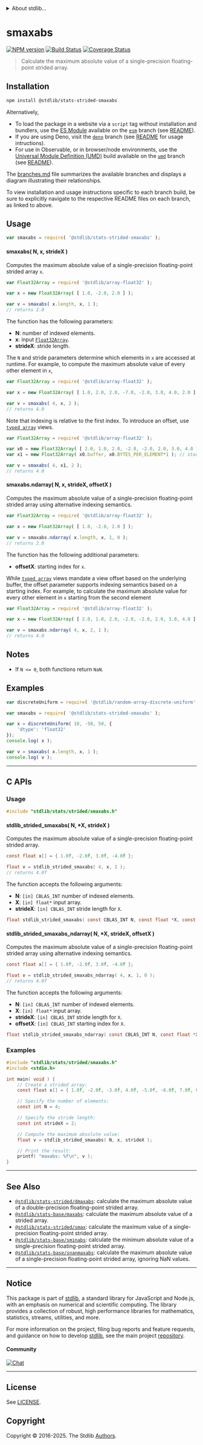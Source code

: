 <!--

@license Apache-2.0

Copyright (c) 2020 The Stdlib Authors.

Licensed under the Apache License, Version 2.0 (the "License");
you may not use this file except in compliance with the License.
You may obtain a copy of the License at

   http://www.apache.org/licenses/LICENSE-2.0

Unless required by applicable law or agreed to in writing, software
distributed under the License is distributed on an "AS IS" BASIS,
WITHOUT WARRANTIES OR CONDITIONS OF ANY KIND, either express or implied.
See the License for the specific language governing permissions and
limitations under the License.

-->


<details>
  <summary>
    About stdlib...
  </summary>
  <p>We believe in a future in which the web is a preferred environment for numerical computation. To help realize this future, we've built stdlib. stdlib is a standard library, with an emphasis on numerical and scientific computation, written in JavaScript (and C) for execution in browsers and in Node.js.</p>
  <p>The library is fully decomposable, being architected in such a way that you can swap out and mix and match APIs and functionality to cater to your exact preferences and use cases.</p>
  <p>When you use stdlib, you can be absolutely certain that you are using the most thorough, rigorous, well-written, studied, documented, tested, measured, and high-quality code out there.</p>
  <p>To join us in bringing numerical computing to the web, get started by checking us out on <a href="https://github.com/stdlib-js/stdlib">GitHub</a>, and please consider <a href="https://opencollective.com/stdlib">financially supporting stdlib</a>. We greatly appreciate your continued support!</p>
</details>

# smaxabs

[![NPM version][npm-image]][npm-url] [![Build Status][test-image]][test-url] [![Coverage Status][coverage-image]][coverage-url] <!-- [![dependencies][dependencies-image]][dependencies-url] -->

> Calculate the maximum absolute value of a single-precision floating-point strided array.

<section class="intro">

</section>

<!-- /.intro -->

<section class="installation">

## Installation

```bash
npm install @stdlib/stats-strided-smaxabs
```

Alternatively,

-   To load the package in a website via a `script` tag without installation and bundlers, use the [ES Module][es-module] available on the [`esm`][esm-url] branch (see [README][esm-readme]).
-   If you are using Deno, visit the [`deno`][deno-url] branch (see [README][deno-readme] for usage intructions).
-   For use in Observable, or in browser/node environments, use the [Universal Module Definition (UMD)][umd] build available on the [`umd`][umd-url] branch (see [README][umd-readme]).

The [branches.md][branches-url] file summarizes the available branches and displays a diagram illustrating their relationships.

To view installation and usage instructions specific to each branch build, be sure to explicitly navigate to the respective README files on each branch, as linked to above.

</section>

<section class="usage">

## Usage

```javascript
var smaxabs = require( '@stdlib/stats-strided-smaxabs' );
```

#### smaxabs( N, x, strideX )

Computes the maximum absolute value of a single-precision floating-point strided array `x`.

```javascript
var Float32Array = require( '@stdlib/array-float32' );

var x = new Float32Array( [ 1.0, -2.0, 2.0 ] );

var v = smaxabs( x.length, x, 1 );
// returns 2.0
```

The function has the following parameters:

-   **N**: number of indexed elements.
-   **x**: input [`Float32Array`][@stdlib/array/float32].
-   **strideX**: stride length.

The `N` and stride parameters determine which elements in `x` are accessed at runtime. For example, to compute the maximum absolute value of every other element in `x`,

```javascript
var Float32Array = require( '@stdlib/array-float32' );

var x = new Float32Array( [ 1.0, 2.0, 2.0, -7.0, -2.0, 3.0, 4.0, 2.0 ] );

var v = smaxabs( 4, x, 2 );
// returns 4.0
```

Note that indexing is relative to the first index. To introduce an offset, use [`typed array`][mdn-typed-array] views.

<!-- eslint-disable stdlib/capitalized-comments -->

```javascript
var Float32Array = require( '@stdlib/array-float32' );

var x0 = new Float32Array( [ 2.0, 1.0, 2.0, -2.0, -2.0, 2.0, 3.0, 4.0 ] );
var x1 = new Float32Array( x0.buffer, x0.BYTES_PER_ELEMENT*1 ); // start at 2nd element

var v = smaxabs( 4, x1, 2 );
// returns 4.0
```

#### smaxabs.ndarray( N, x, strideX, offsetX )

Computes the maximum absolute value of a single-precision floating-point strided array using alternative indexing semantics.

```javascript
var Float32Array = require( '@stdlib/array-float32' );

var x = new Float32Array( [ 1.0, -2.0, 2.0 ] );

var v = smaxabs.ndarray( x.length, x, 1, 0 );
// returns 2.0
```

The function has the following additional parameters:

-   **offsetX**: starting index for `x`.

While [`typed array`][mdn-typed-array] views mandate a view offset based on the underlying buffer, the offset parameter supports indexing semantics based on a starting index. For example, to calculate the maximum absolute value for every other element in `x` starting from the second element

```javascript
var Float32Array = require( '@stdlib/array-float32' );

var x = new Float32Array( [ 2.0, 1.0, 2.0, -2.0, -2.0, 2.0, 3.0, 4.0 ] );

var v = smaxabs.ndarray( 4, x, 2, 1 );
// returns 4.0
```

</section>

<!-- /.usage -->

<section class="notes">

## Notes

-   If `N <= 0`, both functions return `NaN`.

</section>

<!-- /.notes -->

<section class="examples">

## Examples

<!-- eslint no-undef: "error" -->

```javascript
var discreteUniform = require( '@stdlib/random-array-discrete-uniform' );

var smaxabs = require( '@stdlib/stats-strided-smaxabs' );

var x = discreteUniform( 10, -50, 50, {
    'dtype': 'float32'
});
console.log( x );

var v = smaxabs( x.length, x, 1 );
console.log( v );
```

</section>

<!-- /.examples -->

<!-- C interface documentation. -->

* * *

<section class="c">

## C APIs

<!-- Section to include introductory text. Make sure to keep an empty line after the intro `section` element and another before the `/section` close. -->

<section class="intro">

</section>

<!-- /.intro -->

<!-- C usage documentation. -->

<section class="usage">

### Usage

```c
#include "stdlib/stats/strided/smaxabs.h"
```

#### stdlib_strided_smaxabs( N, \*X, strideX )

Computes the maximum absolute value of a single-precision floating-point strided array.

```c
const float x[] = { 1.0f, -2.0f, 3.0f, -4.0f };

float v = stdlib_strided_smaxabs( 4, x, 1 );
// returns 4.0f
```

The function accepts the following arguments:

-   **N**: `[in] CBLAS_INT` number of indexed elements.
-   **X**: `[in] float*` input array.
-   **strideX**: `[in] CBLAS_INT` stride length for `X`.

```c
float stdlib_strided_smaxabs( const CBLAS_INT N, const float *X, const CBLAS_INT strideX );
```

#### stdlib_strided_smaxabs_ndarray( N, \*X, strideX, offsetX )

Computes the maximum absolute value of a single-precision floating-point strided array using alternative indexing semantics.

```c
const float x[] = { 1.0f, -2.0f, 3.0f, -4.0f };

float v = stdlib_strided_smaxabs_ndarray( 4, x, 1, 0 );
// returns 4.0f
```

The function accepts the following arguments:

-   **N**: `[in] CBLAS_INT` number of indexed elements.
-   **X**: `[in] float*` input array.
-   **strideX**: `[in] CBLAS_INT` stride length for `X`.
-   **offsetX**: `[in] CBLAS_INT` starting index for `X`.

```c
float stdlib_strided_smaxabs_ndarray( const CBLAS_INT N, const float *X, const CBLAS_INT strideX, const CBLAS_INT offsetX );
```

</section>

<!-- /.usage -->

<!-- C API usage notes. Make sure to keep an empty line after the `section` element and another before the `/section` close. -->

<section class="notes">

</section>

<!-- /.notes -->

<!-- C API usage examples. -->

<section class="examples">

### Examples

```c
#include "stdlib/stats/strided/smaxabs.h"
#include <stdio.h>

int main( void ) {
    // Create a strided array:
    const float x[] = { 1.0f, -2.0f, -3.0f, 4.0f, -5.0f, -6.0f, 7.0f, 8.0f };

    // Specify the number of elements:
    const int N = 4;

    // Specify the stride length:
    const int strideX = 2;

    // Compute the maximum absolute value:
    float v = stdlib_strided_smaxabs( N, x, strideX );

    // Print the result:
    printf( "maxabs: %f\n", v );
}
```

</section>

<!-- /.examples -->

</section>

<!-- /.c -->

<!-- Section for related `stdlib` packages. Do not manually edit this section, as it is automatically populated. -->

<section class="related">

* * *

## See Also

-   <span class="package-name">[`@stdlib/stats-strided/dmaxabs`][@stdlib/stats/strided/dmaxabs]</span><span class="delimiter">: </span><span class="description">calculate the maximum absolute value of a double-precision floating-point strided array.</span>
-   <span class="package-name">[`@stdlib/stats-base/maxabs`][@stdlib/stats/base/maxabs]</span><span class="delimiter">: </span><span class="description">calculate the maximum absolute value of a strided array.</span>
-   <span class="package-name">[`@stdlib/stats-strided/smax`][@stdlib/stats/strided/smax]</span><span class="delimiter">: </span><span class="description">calculate the maximum value of a single-precision floating-point strided array.</span>
-   <span class="package-name">[`@stdlib/stats-base/sminabs`][@stdlib/stats/base/sminabs]</span><span class="delimiter">: </span><span class="description">calculate the minimum absolute value of a single-precision floating-point strided array.</span>
-   <span class="package-name">[`@stdlib/stats-base/snanmaxabs`][@stdlib/stats/base/snanmaxabs]</span><span class="delimiter">: </span><span class="description">calculate the maximum absolute value of a single-precision floating-point strided array, ignoring NaN values.</span>

</section>

<!-- /.related -->

<!-- Section for all links. Make sure to keep an empty line after the `section` element and another before the `/section` close. -->


<section class="main-repo" >

* * *

## Notice

This package is part of [stdlib][stdlib], a standard library for JavaScript and Node.js, with an emphasis on numerical and scientific computing. The library provides a collection of robust, high performance libraries for mathematics, statistics, streams, utilities, and more.

For more information on the project, filing bug reports and feature requests, and guidance on how to develop [stdlib][stdlib], see the main project [repository][stdlib].

#### Community

[![Chat][chat-image]][chat-url]

---

## License

See [LICENSE][stdlib-license].


## Copyright

Copyright &copy; 2016-2025. The Stdlib [Authors][stdlib-authors].

</section>

<!-- /.stdlib -->

<!-- Section for all links. Make sure to keep an empty line after the `section` element and another before the `/section` close. -->

<section class="links">

[npm-image]: http://img.shields.io/npm/v/@stdlib/stats-strided-smaxabs.svg
[npm-url]: https://npmjs.org/package/@stdlib/stats-strided-smaxabs

[test-image]: https://github.com/stdlib-js/stats-strided-smaxabs/actions/workflows/test.yml/badge.svg?branch=main
[test-url]: https://github.com/stdlib-js/stats-strided-smaxabs/actions/workflows/test.yml?query=branch:main

[coverage-image]: https://img.shields.io/codecov/c/github/stdlib-js/stats-strided-smaxabs/main.svg
[coverage-url]: https://codecov.io/github/stdlib-js/stats-strided-smaxabs?branch=main

<!--

[dependencies-image]: https://img.shields.io/david/stdlib-js/stats-strided-smaxabs.svg
[dependencies-url]: https://david-dm.org/stdlib-js/stats-strided-smaxabs/main

-->

[chat-image]: https://img.shields.io/gitter/room/stdlib-js/stdlib.svg
[chat-url]: https://app.gitter.im/#/room/#stdlib-js_stdlib:gitter.im

[stdlib]: https://github.com/stdlib-js/stdlib

[stdlib-authors]: https://github.com/stdlib-js/stdlib/graphs/contributors

[umd]: https://github.com/umdjs/umd
[es-module]: https://developer.mozilla.org/en-US/docs/Web/JavaScript/Guide/Modules

[deno-url]: https://github.com/stdlib-js/stats-strided-smaxabs/tree/deno
[deno-readme]: https://github.com/stdlib-js/stats-strided-smaxabs/blob/deno/README.md
[umd-url]: https://github.com/stdlib-js/stats-strided-smaxabs/tree/umd
[umd-readme]: https://github.com/stdlib-js/stats-strided-smaxabs/blob/umd/README.md
[esm-url]: https://github.com/stdlib-js/stats-strided-smaxabs/tree/esm
[esm-readme]: https://github.com/stdlib-js/stats-strided-smaxabs/blob/esm/README.md
[branches-url]: https://github.com/stdlib-js/stats-strided-smaxabs/blob/main/branches.md

[stdlib-license]: https://raw.githubusercontent.com/stdlib-js/stats-strided-smaxabs/main/LICENSE

[@stdlib/array/float32]: https://github.com/stdlib-js/array-float32

[mdn-typed-array]: https://developer.mozilla.org/en-US/docs/Web/JavaScript/Reference/Global_Objects/TypedArray

<!-- <related-links> -->

[@stdlib/stats/strided/dmaxabs]: https://github.com/stdlib-js/stats-strided-dmaxabs

[@stdlib/stats/base/maxabs]: https://github.com/stdlib-js/stats-base-maxabs

[@stdlib/stats/strided/smax]: https://github.com/stdlib-js/stats-strided-smax

[@stdlib/stats/base/sminabs]: https://github.com/stdlib-js/stats-base-sminabs

[@stdlib/stats/base/snanmaxabs]: https://github.com/stdlib-js/stats-base-snanmaxabs

<!-- </related-links> -->

</section>

<!-- /.links -->
